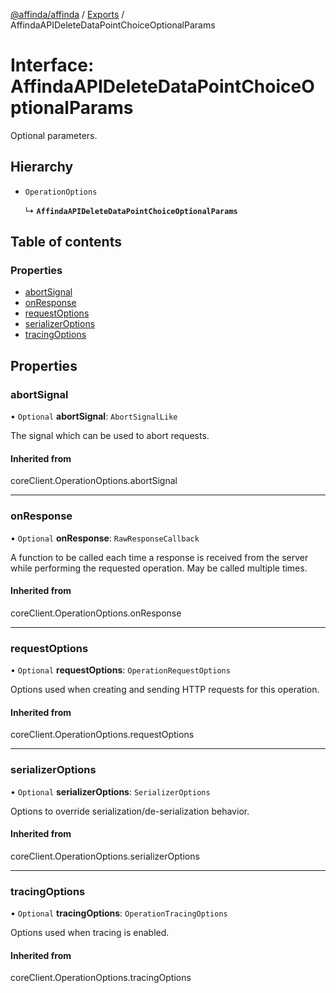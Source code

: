 [@affinda/affinda](../README.md) / [Exports](../modules.md) / AffindaAPIDeleteDataPointChoiceOptionalParams

# Interface: AffindaAPIDeleteDataPointChoiceOptionalParams

Optional parameters.

## Hierarchy

- `OperationOptions`

  ↳ **`AffindaAPIDeleteDataPointChoiceOptionalParams`**

## Table of contents

### Properties

- [abortSignal](AffindaAPIDeleteDataPointChoiceOptionalParams.md#abortsignal)
- [onResponse](AffindaAPIDeleteDataPointChoiceOptionalParams.md#onresponse)
- [requestOptions](AffindaAPIDeleteDataPointChoiceOptionalParams.md#requestoptions)
- [serializerOptions](AffindaAPIDeleteDataPointChoiceOptionalParams.md#serializeroptions)
- [tracingOptions](AffindaAPIDeleteDataPointChoiceOptionalParams.md#tracingoptions)

## Properties

### abortSignal

• `Optional` **abortSignal**: `AbortSignalLike`

The signal which can be used to abort requests.

#### Inherited from

coreClient.OperationOptions.abortSignal

___

### onResponse

• `Optional` **onResponse**: `RawResponseCallback`

A function to be called each time a response is received from the server
while performing the requested operation.
May be called multiple times.

#### Inherited from

coreClient.OperationOptions.onResponse

___

### requestOptions

• `Optional` **requestOptions**: `OperationRequestOptions`

Options used when creating and sending HTTP requests for this operation.

#### Inherited from

coreClient.OperationOptions.requestOptions

___

### serializerOptions

• `Optional` **serializerOptions**: `SerializerOptions`

Options to override serialization/de-serialization behavior.

#### Inherited from

coreClient.OperationOptions.serializerOptions

___

### tracingOptions

• `Optional` **tracingOptions**: `OperationTracingOptions`

Options used when tracing is enabled.

#### Inherited from

coreClient.OperationOptions.tracingOptions
